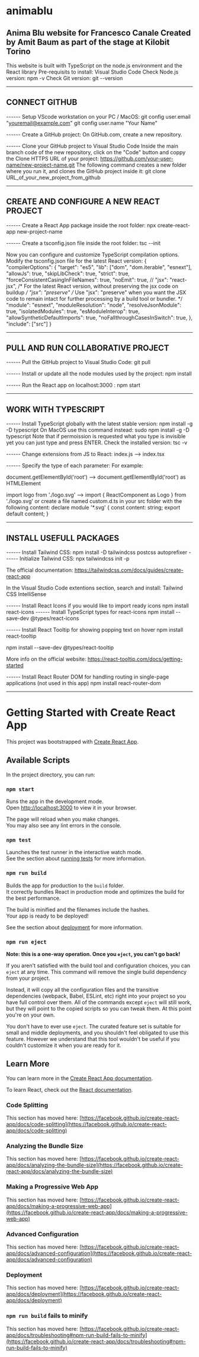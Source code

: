 # animablu
Anima Blu website for Francesco Canale
Created by Amit Baum as part of the stage at Kilobit Torino
------------------------------------------

This website is built with TypeScript on the node.js environment and the React library
Pre-requisits to install:
Visual Studio Code
Check Node.js version:
npm -v
Check Git version:
git --version

------------------------------------------
CONNECT GITHUB
------------------------------------------

------ Setup VScode workstation on your PC / MacOS:
git config user.email "youremail@example.com"
git config user.name "Your Name"

------ Create a GitHub project:
On GitHub.com, create a new repository.

------ Clone your GitHub project to Visual Studio Code
Inside the main branch code of the new repository, click on the "Code" button and coppy the Clone HTTPS URL of your project:
https://github.com/your-user-name/new-project-name.git
The following command creates a new folder where you run it, and clones the GitHub project inside it:
git clone URL_of_your_new_project_from_github


------------------------------------------
CREATE AND CONFIGURE A NEW REACT PROJECT
------------------------------------------
------ Create a React App package inside the root folder:
npx create-react-app new-project-name

------ Create a tsconfig.json file inside the root folder:
tsc --init

Now you can configure and customize TypeScript compilation options.
Modify the tsconfig.json file for the latest React version:
{
  "compilerOptions": {
    "target": "es5",
    "lib": ["dom", "dom.iterable", "esnext"],
    "allowJs": true,
    "skipLibCheck": true,
    "strict": true,
    "forceConsistentCasingInFileNames": true,
    "noEmit": true,
    // "jsx": "react-jsx", /* For the latest React version, without preserving the jsx code on buildup */
    "jsx": "preserve" /* Use "jsx": "preserve" when you want the JSX code to remain intact for further processing by a build tool or bundler. */
    "module": "esnext",
    "moduleResolution": "node",
    "resolveJsonModule": true,
    "isolatedModules": true,
    "esModuleInterop": true,
    "allowSyntheticDefaultImports": true,
    "noFallthroughCasesInSwitch": true,
  },
  "include": ["src"]
}

------------------------------------------
PULL AND RUN COLLABORATIVE PROJECT
------------------------------------------
------ Pull the GitHub project to Visual Studio Code:
git pull

------ Install or update all the node modules used by the project:
npm install

------ Run the React app on localhost:3000 :
npm start

------------------------------------------
WORK WITH TYPESCRIPT
------------------------------------------
------ Install TypeScript globally with the latest stable version:
npm install -g -D typescript
On MacOS use this command instead:
sudo npm install -g -D typescript
Note that if permoission is requested what you type is invisible yet you can just type and press ENTER.
Check the installed version:
tsc -v

------ Change extensions from JS to React:
index.js --> index.tsx

------ Specify the type of each parameter:
For example:

document.getElementById('root') --> document.getElementById('root') as HTMLElement

import logo from './logo.svg' --> import { ReactComponent as Logo } from './logo.svg'
  or create a file named custom.d.ts in your src folder with the following content:
    declare module '*.svg' {
      const content: string;
      export default content;
    }

------------------------------------------
INSTALL USEFULL PACKAGES
------------------------------------------
------ Install Tailwind CSS:
npm install -D tailwindcss postcss autoprefixer
------ Initialize Tailwind CSS:
npx tailwindcss init -p

The official documentation:
https://tailwindcss.com/docs/guides/create-react-app

In the Visual Studio Code extentions section, search and install:
Tailwind CSS IntelliSense

------ Install React Icons if you would like to import ready icons
npm install react-icons
------ Install TypeScript types for react-icons
npm install --save-dev @types/react-icons

------ Install React Tooltip for showing popping text on hover
npm install react-tooltip

npm install --save-dev @types/react-tooltip

More info on the official website:
https://react-tooltip.com/docs/getting-started

------ Install React Router DOM for handling routing in single-page applications (not used in this app)
npm install react-router-dom



------------------------------------------

# Getting Started with Create React App

This project was bootstrapped with [Create React App](https://github.com/facebook/create-react-app).

## Available Scripts

In the project directory, you can run:

### `npm start`

Runs the app in the development mode.\
Open [http://localhost:3000](http://localhost:3000) to view it in your browser.

The page will reload when you make changes.\
You may also see any lint errors in the console.

### `npm test`

Launches the test runner in the interactive watch mode.\
See the section about [running tests](https://facebook.github.io/create-react-app/docs/running-tests) for more information.

### `npm run build`

Builds the app for production to the `build` folder.\
It correctly bundles React in production mode and optimizes the build for the best performance.

The build is minified and the filenames include the hashes.\
Your app is ready to be deployed!

See the section about [deployment](https://facebook.github.io/create-react-app/docs/deployment) for more information.

### `npm run eject`

**Note: this is a one-way operation. Once you `eject`, you can't go back!**

If you aren't satisfied with the build tool and configuration choices, you can `eject` at any time. This command will remove the single build dependency from your project.

Instead, it will copy all the configuration files and the transitive dependencies (webpack, Babel, ESLint, etc) right into your project so you have full control over them. All of the commands except `eject` will still work, but they will point to the copied scripts so you can tweak them. At this point you're on your own.

You don't have to ever use `eject`. The curated feature set is suitable for small and middle deployments, and you shouldn't feel obligated to use this feature. However we understand that this tool wouldn't be useful if you couldn't customize it when you are ready for it.

## Learn More

You can learn more in the [Create React App documentation](https://facebook.github.io/create-react-app/docs/getting-started).

To learn React, check out the [React documentation](https://reactjs.org/).

### Code Splitting

This section has moved here: [https://facebook.github.io/create-react-app/docs/code-splitting](https://facebook.github.io/create-react-app/docs/code-splitting)

### Analyzing the Bundle Size

This section has moved here: [https://facebook.github.io/create-react-app/docs/analyzing-the-bundle-size](https://facebook.github.io/create-react-app/docs/analyzing-the-bundle-size)

### Making a Progressive Web App

This section has moved here: [https://facebook.github.io/create-react-app/docs/making-a-progressive-web-app](https://facebook.github.io/create-react-app/docs/making-a-progressive-web-app)

### Advanced Configuration

This section has moved here: [https://facebook.github.io/create-react-app/docs/advanced-configuration](https://facebook.github.io/create-react-app/docs/advanced-configuration)

### Deployment

This section has moved here: [https://facebook.github.io/create-react-app/docs/deployment](https://facebook.github.io/create-react-app/docs/deployment)

### `npm run build` fails to minify

This section has moved here: [https://facebook.github.io/create-react-app/docs/troubleshooting#npm-run-build-fails-to-minify](https://facebook.github.io/create-react-app/docs/troubleshooting#npm-run-build-fails-to-minify)
